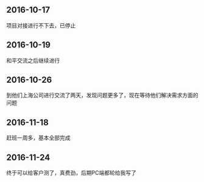 ## 2016-10-17 

项目对接进行不下去，已停止

## 2016-10-19

和平交流之后继续进行

## 2016-10-26

到他们上海公司进行交流了两天，发现问题更多了，现在等待他们解决需求方面的问题

## 2016-11-18

赶班一周多，基本全部完成

## 2016-11-24

终于可以给客户测了，真费劲，后期PC端都轮给我写了